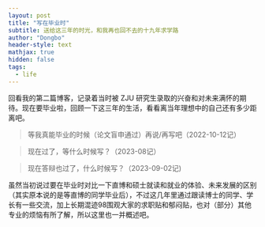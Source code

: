 ```yaml
---
layout: post
title: "写在毕业时"
subtitle: 送给这三年的时光，和我再也回不去的十九年求学路
author: "Dongbo"
header-style: text
mathjax: true
hidden: false
tags:
  - life
---
```


回看我的第二篇博客，记录着当时被 ZJU 研究生录取的兴奋和对未来满怀的期待。现在要毕业啦，回顾一下这三年的生活，看看离当年理想中的自己还有多少距离吧。


> 等我真能毕业的时候（论文盲申通过）再说/再写吧（2022-10-12记）

> 现在过了，等什么时候写？（2023-08记）

> 现在答辩也过了，什么时候写？（2023-09-02记)






虽然当初说过要在毕业时对比一下直博和硕士就读和就业的体验、未来发展的区别（其实原本说的是等直博的同学毕业后），不过这几年里通过跟读博士的同学、学长有一些交流，加上长期混迹98围观大家的求职贴和郁闷贴，也对（部分）其他专业的烦恼有所了解，所以这里也一并概述吧。

